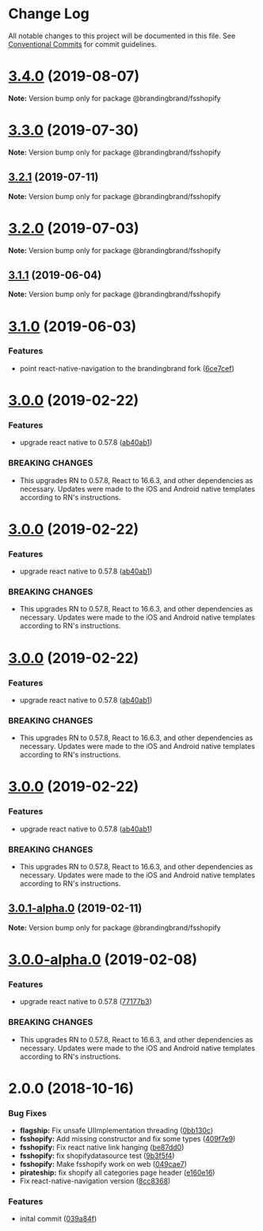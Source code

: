 # Change Log

All notable changes to this project will be documented in this file.
See [Conventional Commits](https://conventionalcommits.org) for commit guidelines.

# [3.4.0](https://github.com/brandingbrand/flagship/compare/v3.3.0...v3.4.0) (2019-08-07)

**Note:** Version bump only for package @brandingbrand/fsshopify





# [3.3.0](https://github.com/brandingbrand/flagship/compare/v3.2.1...v3.3.0) (2019-07-30)

**Note:** Version bump only for package @brandingbrand/fsshopify





## [3.2.1](https://github.com/brandingbrand/flagship/compare/v3.2.0...v3.2.1) (2019-07-11)

**Note:** Version bump only for package @brandingbrand/fsshopify





# [3.2.0](https://github.com/brandingbrand/flagship/compare/v3.1.1...v3.2.0) (2019-07-03)

**Note:** Version bump only for package @brandingbrand/fsshopify





## [3.1.1](https://github.com/brandingbrand/flagship/compare/v3.1.0...v3.1.1) (2019-06-04)

**Note:** Version bump only for package @brandingbrand/fsshopify





# [3.1.0](https://github.com/brandingbrand/flagship/compare/v3.0.0...v3.1.0) (2019-06-03)


### Features

* point react-native-navigation to the brandingbrand fork ([6ce7cef](https://github.com/brandingbrand/flagship/commit/6ce7cef))





# [3.0.0](https://github.com/brandingbrand/flagship/compare/v2.0.0...v3.0.0) (2019-02-22)


### Features

* upgrade react native to 0.57.8 ([ab40ab1](https://github.com/brandingbrand/flagship/commit/ab40ab1))


### BREAKING CHANGES

* This upgrades RN to 0.57.8, React to 16.6.3, and other dependencies as necessary. Updates were made to the iOS and Android native templates according to RN's instructions.





# [3.0.0](https://github.com/brandingbrand/flagship/compare/v2.0.0...v3.0.0) (2019-02-22)


### Features

* upgrade react native to 0.57.8 ([ab40ab1](https://github.com/brandingbrand/flagship/commit/ab40ab1))


### BREAKING CHANGES

* This upgrades RN to 0.57.8, React to 16.6.3, and other dependencies as necessary. Updates were made to the iOS and Android native templates according to RN's instructions.





# [3.0.0](https://github.com/brandingbrand/flagship/compare/v2.0.0...v3.0.0) (2019-02-22)


### Features

* upgrade react native to 0.57.8 ([ab40ab1](https://github.com/brandingbrand/flagship/commit/ab40ab1))


### BREAKING CHANGES

* This upgrades RN to 0.57.8, React to 16.6.3, and other dependencies as necessary. Updates were made to the iOS and Android native templates according to RN's instructions.





# [3.0.0](https://github.com/brandingbrand/flagship/compare/v2.0.0...v3.0.0) (2019-02-22)


### Features

* upgrade react native to 0.57.8 ([ab40ab1](https://github.com/brandingbrand/flagship/commit/ab40ab1))


### BREAKING CHANGES

* This upgrades RN to 0.57.8, React to 16.6.3, and other dependencies as necessary. Updates were made to the iOS and Android native templates according to RN's instructions.





## [3.0.1-alpha.0](https://github.com/brandingbrand/flagship/compare/v3.0.0-alpha.0...v3.0.1-alpha.0) (2019-02-11)

**Note:** Version bump only for package @brandingbrand/fsshopify





# [3.0.0-alpha.0](https://github.com/brandingbrand/flagship/compare/v2.0.0...v3.0.0-alpha.0) (2019-02-08)


### Features

* upgrade react native to 0.57.8 ([77177b3](https://github.com/brandingbrand/flagship/commit/77177b3))


### BREAKING CHANGES

* This upgrades RN to 0.57.8, React to 16.6.3, and other dependencies as necessary. Updates were made to the iOS and Android native templates according to RN's instructions.





<a name="2.0.0"></a>
# 2.0.0 (2018-10-16)


### Bug Fixes

* **flagship:** Fix unsafe UIImplementation threading ([0bb130c](https://github.com/brandingbrand/flagship/commit/0bb130c))
* **fsshopify:** Add missing constructor and fix some types ([409f7e9](https://github.com/brandingbrand/flagship/commit/409f7e9))
* **fsshopify:** Fix react native link hanging ([be87dd0](https://github.com/brandingbrand/flagship/commit/be87dd0))
* **fsshopify:** fix shopifydatasource test ([9b3f5f4](https://github.com/brandingbrand/flagship/commit/9b3f5f4))
* **fsshopify:** Make fsshopify work on web ([049cae7](https://github.com/brandingbrand/flagship/commit/049cae7))
* **pirateship:** fix shopify all categories page header ([e160e16](https://github.com/brandingbrand/flagship/commit/e160e16))
* Fix react-native-navigation version ([8cc8368](https://github.com/brandingbrand/flagship/commit/8cc8368))


### Features

* inital commit ([039a84f](https://github.com/brandingbrand/flagship/commit/039a84f))
